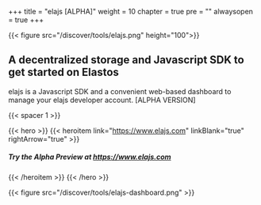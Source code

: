 

+++
title = "elajs [ALPHA]"
weight = 10
chapter = true
pre = ""
alwaysopen = true
+++

{{< figure src="/discover/tools/elajs.png" height="100">}}

## A decentralized storage and Javascript SDK to get started on Elastos

elajs is a Javascript SDK and a convenient web-based dashboard to manage your elajs developer account. [ALPHA VERSION]

{{< spacer 1 >}}

{{< hero >}}
    {{< heroitem link="https://www.elajs.com" linkBlank="true" rightArrow="true" >}}
        <h5>Try the Alpha Preview at https://www.elajs.com</h5>
    {{< /heroitem >}}
{{< /hero >}}

{{< figure src="/discover/tools/elajs-dashboard.png" >}}
